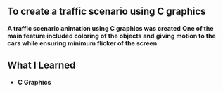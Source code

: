 ## To create a traffic scenario using C graphics 
**A traffic scenario animation using C graphics was created**
**One of the main feature included coloring of the objects and**
**giving motion to the cars while ensuring minimum flicker of the screen**
## What I Learned 
- **C Graphics**
